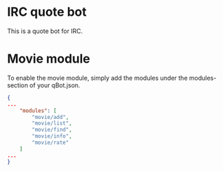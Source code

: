 IRC quote bot
=============

This is a quote bot for IRC.

Movie module
============

To enable the movie module, simply add the modules under the
modules-section of your qBot.json.

```json
{
...
	"modules": [
        "movie/add",
        "movie/list",
        "movie/find",
        "movie/info",
        "movie/rate"
	]
...
}

```
